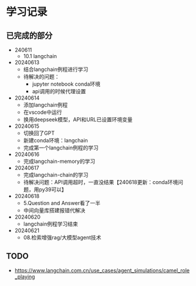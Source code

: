 # 学习记录

## 已完成的部分

* 240611
  * 10.1 langchain
* 20240613
  * 结合langchain例程进行学习
  * 待解决的问题：
    * jupyter notebook conda环境
    * api调用的时候代理设置
* 20240614
  * 添加langchain例程
  * 在vscode中运行
  * 换用deepseek模型，API和URL已设置环境变量
* 20240615
  * 切换回了GPT
  * 新建conda环境：langchain
  * 完成第一个langchain例程的学习
* 20240616
  * 完成langchain-memory的学习
* 20240617
  * 完成langchain-chain的学习
  * 待解决问题：API调用超时，一直没结果【240618更新：conda环境问题，用py39可以】
* 20240618
  * 5.Question and Answer看了一半
  * 中间向量库搭建报错代解决
* 20240620
  * langchain例程学习结束
* 20240621
  * 08.检索增强rag/大模型agent技术

## TODO

* https://www.langchain.com.cn/use_cases/agent_simulations/camel_role_playing

